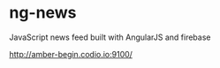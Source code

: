 ng-news
=======

JavaScript news feed built with AngularJS and firebase

  http://amber-begin.codio.io:9100/
